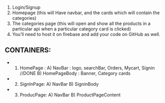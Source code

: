 
1. Login/Signup 
2. Homepage (this will Have navbar, and the cards which will contain the categories)
3. The categories page (this will open and show all the products in a particular api when a particular category card is clicked) 
4. You’ll need to host it on firebase and add your code on GitHub as well. 



## CONTAINERS:
- 1. HomePage : 
       A) NavBar : logo, searchBar, Orders, Mycart, Signin    //DONE
       B) HomePageBody : Banner, Category cards

- 2. SignInPage:
       A) NavBar
       B) SigninBody

- 3. ProducPage:
       A) NavBar
       B) ProductPageContent
